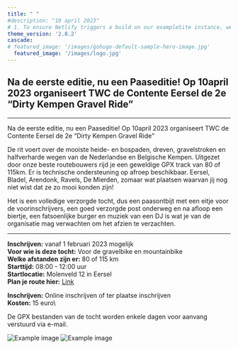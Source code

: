 ```yaml
---
title: " "
#description: "10 april 2023"
# 1. To ensure Netlify triggers a build on our exampleSite instance, we need to change a file in the exampleSite directory.
theme_version: '2.8.2'
cascade:
# featured_image: '/images/gohugo-default-sample-hero-image.jpg'
  featured_image: '/images/logo.jpg'
---
```

## Na de eerste editie, nu een Paaseditie! Op 10april 2023 organiseert TWC de Contente Eersel de 2e “Dirty Kempen Gravel Ride” 

---
Na de eerste editie, nu een Paaseditie! Op 10april 2023 organiseert TWC de Contente Eersel de 2e “Dirty Kempen Gravel Ride”

De rit voert over de mooiste heide- en bospaden, dreven, gravelstroken en halfverharde wegen van de Nederlandse en Belgische Kempen. Uitgezet door onze beste routebouwers rijd je een geweldige GPX track van 80 of 115km. Er is technische ondersteuning op afroep beschikbaar.
Eersel, Bladel, Arendonk, Ravels, De Mierden, zomaar wat plaatsen waarvan jij nog niet wist dat ze zo mooi konden zijn!

Het is een volledige verzorgde tocht, dus een paasontbijt met een eitje voor de voorinschrijvers, een goed verzorgde post onderweg en na afloop een biertje, een fatsoenlijke burger en muziek van een DJ is wat je van de organisatie mag verwachten om het afzien te verzachten.

---
**Inschrijven:** vanaf 1 februari 2023 mogelijk\
**Voor wie is deze tocht:** Voor de gravelbike en mountainbike\
**Welke afstanden zijn er:** 80 of 115 km\
**Starttijd:** 08:00 - 12:00 uur\
**Startlocatie:** Molenveld 12 in Eersel\
**Plan je route hier:** [Link](https://https://www.google.nl/maps/place/51%C2%B021'41.6%22N+5%C2%B020'40.6%22E/@51.3615615,5.3446073,17z/data=!3m1!4b1!4m5!3m4!1s0x0:0x28ed2e60de279f95!8m2!3d51.3615615!4d5.3446073)

**Inschrijven:** Online inschrijven of ter plaatse inschrijven\
**Kosten:** 15 euro\

De GPX bestanden van de tocht worden enkele dagen voor aanvang verstuurd via e-mail.

![Example image](images/dkgroup.jpg)
![Example image](images/dkgrav.jpg)